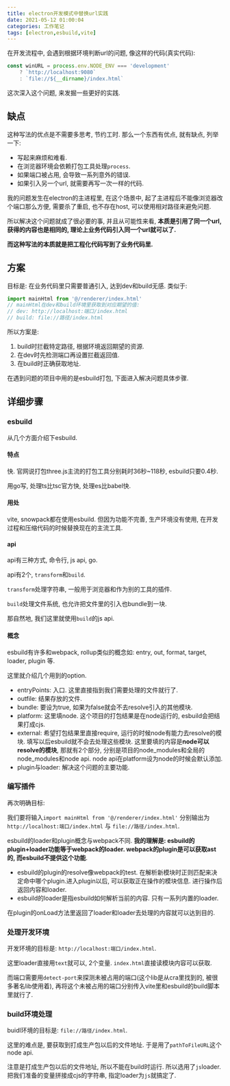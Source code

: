 ```yaml
---
title: electron开发模式中替换url实践
date: 2021-05-12 01:00:04
categories: 工作笔记
tags: [electron,esbuild,vite]
---
```

在开发流程中, 会遇到根据环境判断url的问题, 像这样的代码(真实代码):

```js
const winURL = process.env.NODE_ENV === 'development'
    ? `http://localhost:9080`
    : `file://${__dirname}/index.html`
```

这次深入这个问题, 来发掘一些更好的实践.

<!--more-->

## 缺点

这种写法的优点是不需要多思考, 节约工时. 那么一个东西有优点, 就有缺点, 列举一下:

+ 写起来麻烦和难看.
+ 在浏览器环境会依赖打包工具处理`process`.
+ 如果端口被占用, 会导致一系列意外的错误.
+ 如果引入另一个url, 就需要再写一次一样的代码.

我的问题发生在electron的主进程里, 在这个场景中, 起了主进程后不能像浏览器改个端口那么方便, 需要杀了重启, 也不存在host, 可以使用相对路径来避免问题.

所以解决这个问题就成了很必要的事, 并且从可能性来看, **本质是引用了同一个url, 获得的内容也是相同的, 理论上业务代码引入同一个url就可以了.** 

**而这种写法的本质就是把工程化代码写到了业务代码里.** 

## 方案

目标是: 在业务代码里只需要普通引入, 达到dev和build无感. 类似于:

```js
import mainHtml from '@/renderer/index.html'
// mainHtml在dev和build环境里获取到对应期望的值:
// dev: http://localhost:端口/index.html
// build: file://路径/index.html
```

所以方案是:

1. build时拦截特定路径, 根据环境返回期望的资源.
2. 在dev时先检测端口再设置拦截返回值.
3. 在build时正确获取地址.

在遇到问题的项目中用的是esbuild打包, 下面进入解决问题具体步骤.

## 详细步骤

### esbuild

从几个方面介绍下esbuild.

#### 特点

 快. 官网说打包three.js主流的打包工具分别耗时36秒~118秒, esbuild只要0.4秒.

用go写, 处理ts比tsc官方快, 处理es比babel快.

#### 用处

vite, snowpack都在使用esbuild. 但因为功能不完善, 生产环境没有使用, 在开发过程和压缩代码的时候替换现在的主流工具.

#### api

api有三种方式, 命令行, js api, go.

api有2个, `transform`和`build`. 

`transform`处理字符串, 一般用于浏览器和作为别的工具的插件.

`build`处理文件系统, 也允许把文件里的引入也bundle到一块.

那自然地, 我们这里就使用`build`的js api.

#### 概念

esbuild有许多和webpack, rollup类似的概念如: entry, out, format, target, loader, plugin 等.

这里就介绍几个用到的option.

+ entryPoints: 入口. 这里直接指到我们需要处理的文件就行了.
+ outfile: 结果存放的文件.
+ bundle: 要设为true, 如果为false就会不去resolve引入的其他模块.
+ platform: 这里填node. 这个项目的打包结果是在node运行的, esbuild会把结果打成cjs.
+ external: 希望打包结果里直接require, 运行的时候node有能力去resolve的模块. 填写以后esbuild就不会去处理这些模块. 这里要填的内容是**node可以resolve的模块**, 那就有2个部分, 分别是项目的node_modules和全局的node_modules和node api. node api在platform设为node的时候会默认添加.
+ plugin与loader: 解决这个问题的主要功能.

### 编写插件

再次明确目标:

我们要将输入`import mainHtml from '@/renderer/index.html'` 分别输出为`http://localhost:端口/index.html` 与 `file://路径/index.html`.

esbuild的loader和plugin概念与webpack不同. **我的理解是: esbuild的plugin+loader功能等于webpack的loader. webpack的plugin是可以获取ast的, 而esbuild不提供这个功能**.

+ esbuild的plugin的resolve像webpack的test. 在解析新模块时正则匹配来决定命中哪个plugin.进入plugin以后, 可以获取正在操作的模块信息. 进行操作后返回内容和loader.
+ esbuild的loader是指esbuild如何解析当前的内容. 只有一系列内置的loader.

在plugin的onLoad方法里返回了loader和loader去处理的内容就可以达到目的.

### 处理开发环境

开发环境的目标是: `http://localhost:端口/index.html`.

这里loader直接用`text`就可以, 2个变量. `index.html`直接读模块内容可以获取.

而端口需要用`detect-port`来探测未被占用的端口(这个lib是从cra里找到的, 被很多著名lib使用着), 再将这个未被占用的端口分别传入vite里和esbuild的build脚本里就行了.

### build环境处理

buidl环境的目标是: `file://路径/index.html`.

这里的难点是, 要获取到打成生产包以后的文件地址. 于是用了`pathToFileURL`这个node api.

注意是打成生产包以后的文件地址, 所以不能在build时运行. 所以选用了`js`loader. 把我们准备的变量拼接成cjs的字符串, 指定loader为`js`就搞定了.

